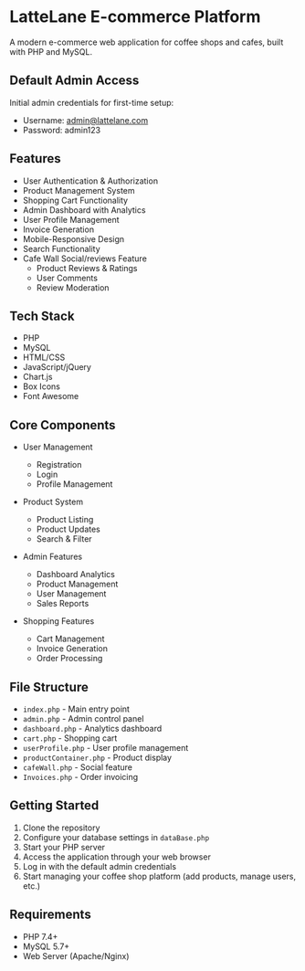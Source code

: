 # LatteLane E-commerce Platform

A modern e-commerce web application for coffee shops and cafes, built with PHP and MySQL.

## Default Admin Access

Initial admin credentials for first-time setup:
- Username: admin@lattelane.com
- Password: admin123


## Features

- User Authentication & Authorization
- Product Management System
- Shopping Cart Functionality
- Admin Dashboard with Analytics
- User Profile Management
- Invoice Generation
- Mobile-Responsive Design
- Search Functionality
- Cafe Wall Social/reviews Feature 
  - Product Reviews & Ratings
  - User Comments
  - Review Moderation

## Tech Stack

- PHP
- MySQL
- HTML/CSS
- JavaScript/jQuery
- Chart.js
- Box Icons
- Font Awesome

## Core Components

- User Management
  - Registration
  - Login
  - Profile Management
  
- Product System
  - Product Listing
  - Product Updates
  - Search & Filter
  
- Admin Features
  - Dashboard Analytics
  - Product Management
  - User Management
  - Sales Reports
  
- Shopping Features
  - Cart Management
  - Invoice Generation
  - Order Processing

## File Structure

- `index.php` - Main entry point
- `admin.php` - Admin control panel
- `dashboard.php` - Analytics dashboard
- `cart.php` - Shopping cart
- `userProfile.php` - User profile management
- `productContainer.php` - Product display
- `cafeWall.php` - Social feature
- `Invoices.php` - Order invoicing

## Getting Started

1. Clone the repository
2. Configure your database settings in `dataBase.php`
4. Start your PHP server
5. Access the application through your web browser
6. Log in with the default admin credentials
7. Start managing your coffee shop platform (add products, manage users, etc.)

## Requirements

- PHP 7.4+
- MySQL 5.7+
- Web Server (Apache/Nginx)

